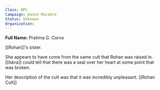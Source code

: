 ```yaml
---
Class: NPC
Campaign: Danse Macabre
Status: Unknown
Organization:
---
```

**Full Name:** Pratima G. Corvo

[[Rohan]]'s sister.

She appears to have come from the same cult that Rohan was raised in. [[Iskra]] could tell that there was a seal over her heart at some point that was broken.

Her description of the cult was that it was incredibly unpleasant. [[Rohan Cult]]